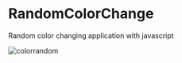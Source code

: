 # RandomColorChange
 Random color changing application with javascript
 
 ![colorrandom](colorrandom.png)
